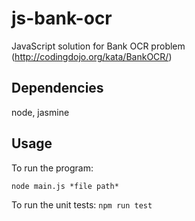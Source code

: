 # js-bank-ocr

JavaScript solution for Bank OCR problem (http://codingdojo.org/kata/BankOCR/)

## Dependencies

node, jasmine

## Usage

To run the program: 

``
node main.js *file path*
``

To run the unit tests:
``
npm run test
``
